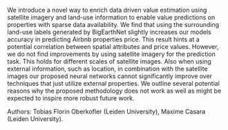 We introduce a novel way to enrich data driven value estimation using satellite imagery and land-use information to enable value predictions on properties with sparse data availability. We find that using the surrounding land-use labels generated by BigEarthNet slightly increases our models accuracy in predicting Airbnb properties price. This result hints at a potential correlation between spatial attributes and price values. However, we do not find improvements by using satellite imagery for the prediction task. This holds for different scales of satellite images. Also when using external information, such as location, in combination with the satellite images our proposed neural networks cannot significantly improve over techniques that just utilize external properties. We outline several potential reasons why the proposed methodology does not work as well as  might be expected to inspire more robust future work.

Authors: Tobias Florin Oberkofler (Leiden University), Maxime Casara (Leiden University).
